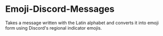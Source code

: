 # Emoji-Discord-Messages
Takes a message written with the Latin alphabet and converts it into emoji form using Discord's regional indicator emojis.
